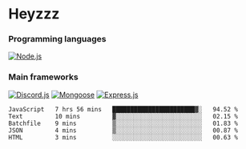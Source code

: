 # Heyzzz  

### Programming languages  

[![Node.js](https://img.shields.io/badge/-Node.js-262626?style=for-the-badge)](https://nodejs.org/ru)

### Main frameworks

[![Discord.js](https://img.shields.io/badge/-Discord.js-262626?style=for-the-badge)](https://www.npmjs.com/package/discord.js) [![Mongoose](https://img.shields.io/badge/-Mongoose-262626?style=for-the-badge)](https://www.npmjs.com/package/mongoose) [![Express.js](https://img.shields.io/badge/-Express.js-262626?style=for-the-badge)](https://www.npmjs.com/package/express)
<!--START_SECTION:waka-->
```text
JavaScript   7 hrs 56 mins   ███████████████████████▓░   94.52 % 
Text         10 mins         ▓░░░░░░░░░░░░░░░░░░░░░░░░   02.15 % 
Batchfile    9 mins          ▒░░░░░░░░░░░░░░░░░░░░░░░░   01.83 % 
JSON         4 mins          ▒░░░░░░░░░░░░░░░░░░░░░░░░   00.87 % 
HTML         3 mins          ░░░░░░░░░░░░░░░░░░░░░░░░░   00.63 % 
```
<!--END_SECTION:waka-->
